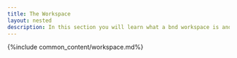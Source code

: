 ```yaml
---
title: The Workspace
layout: nested
description: In this section you will learn what a bnd workspace is and how it relates to the Git and Eclipse workspaces
---
```


{%include common_content/workspace.md%}